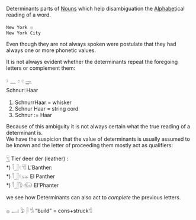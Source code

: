 Determinants parts of [Nouns](Nouns) which help disambiguation the [Alphabet](Alphabet)ical reading of a word.  

```  
New York 𓊖  
New York City  
```  
Even though they are not always spoken were postulate that they had always one or more phonetic values.  

It is not always evident whether the determinants repeat the foregoing letters or complement them:  

𓍲 𓈖 𓏌 𓏲 [𓁸](𓁸)  
Schnur𓏲Haar  

1) SchnurrHaar = whisker  
2) Schnur Haar = string cord  
3) Schnur := Haar  

Because of this ambiguity it is not always certain what the true reading of a determinant is.  
We have the suspicion that the value of determinants is usually assumed to be known and the letter of proceeding them mostly act as qualifiers:  

[𓄛](𓄛) Tier deer der (leather) :  
*) 𓍋𓃀𓏲𓄛𓏪 L'Banther:  
*) 𓍋𓃀𓏲𓃮 El Panther  
*) 𓍋𓃀𓅱𓃰 El'Phanter  

we see how Determinants can also act to *complete* the previous letters.  

𓐍 𓂝 𓅱 𓋴 𓀜 “build” = cons+struck𓀜  
